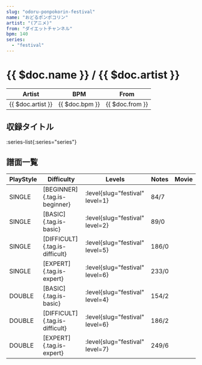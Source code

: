```yaml
---
slug: "odoru-ponpokorin-festival"
name: "おどるポンポコリン"
artist: "(アニメ)"
from: "ダイエットチャンネル"
bpm: 140
series:
  - "festival"
---
```


# {{ $doc.name }} / {{ $doc.artist }}

|Artist|BPM|From|
|------|---|----|
|{{ $doc.artist }}|{{ $doc.bpm }}|{{ $doc.from }}|

## 収録タイトル

:series-list{:series="series"}

## 譜面一覧

|PlayStyle|Difficulty|Levels|Notes|Movie|
|---------|----------|------|-----|-----|
|SINGLE|[BEGINNER]{.tag.is-beginner}|<div class="field is-grouped is-grouped-multiline"> :level{slug="festival" level=1}</div>|84/7||
|SINGLE|[BASIC]{.tag.is-basic}|<div class="field is-grouped is-grouped-multiline"> :level{slug="festival" level=2}</div>|89/0||
|SINGLE|[DIFFICULT]{.tag.is-difficult}|<div class="field is-grouped is-grouped-multiline"> :level{slug="festival" level=5}</div>|186/0||
|SINGLE|[EXPERT]{.tag.is-expert}|<div class="field is-grouped is-grouped-multiline"> :level{slug="festival" level=6}</div>|233/0||
|DOUBLE|[BASIC]{.tag.is-basic}|<div class="field is-grouped is-grouped-multiline"> :level{slug="festival" level=4}</div>|154/2||
|DOUBLE|[DIFFICULT]{.tag.is-difficult}|<div class="field is-grouped is-grouped-multiline"> :level{slug="festival" level=6}</div>|186/2||
|DOUBLE|[EXPERT]{.tag.is-expert}|<div class="field is-grouped is-grouped-multiline"> :level{slug="festival" level=7}</div>|249/6||

